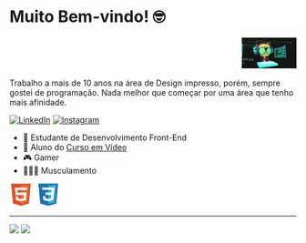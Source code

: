 # Muito Bem-vindo! 🤓

<div align="right"><img src="banner.gif" width="96vw"></div>

<p>Trabalho a mais de 10 anos na área de Design impresso, porém, sempre gostei de programação. Nada melhor que começar por uma área que tenho mais afinidade.</p>

<div id="badges">
    <a href="https://www.linkedin.com/in/rodrigo-ramone-404b62113/" target="_blank"><img src="https://img.shields.io/badge/LinkedIn-blue?style=for-the-badge&logo=linkedin&logoColor=white" alt="LinkedIn"></a>
    <a href="https://www.instagram.com/rodrigo_ramone/" target="_blank"><img src="https://img.shields.io/badge/Instagram-E4405F?style=for-the-badge&logo=instagram&logoColor=white" alt="Instagram"></a>
</div>

<ul>
    <li>📖 Estudante de Desenvolvimento Front-End</li>
    <li>💙 Aluno do <a href="https://www.cursoemvideo.com/" target="_blank">Curso em Vídeo</a></li>
    <li>🎮 Gamer</li>
    <li>🏋🏻‍♀️ Musculamento</li>
</ul>

<div>
    <img src="https://raw.githubusercontent.com/devicons/devicon/1119b9f84c0290e0f0b38982099a2bd027a48bf1/icons/html5/html5-original.svg" tittle="HTML5" alt="HTML5" width="40" height="40"/>&nbsp;
    <img src="https://raw.githubusercontent.com/devicons/devicon/1119b9f84c0290e0f0b38982099a2bd027a48bf1/icons/css3/css3-original.svg" tittle="CSS3" alt="CSS3" width="40" height="40"/>&nbsp;
</div>

---

<div align="left">
        <img height="170em" src="https://github-readme-stats.vercel.app/api?username=xxshadowbrokerxx&show_icons=true&theme=swift&count_private=true">
        <img height="170em" src="https://github-readme-stats.vercel.app/api/top-langs/?username=xxshadowbrokerxx&show_icons=true&theme=swift&count_private=true">
</div>


